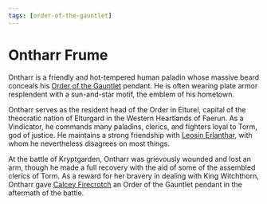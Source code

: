 ```yaml
---
tags: [order-of-the-gauntlet]
---
```

# Ontharr Frume
Ontharr is a friendly and hot-tempered human paladin whose massive beard conceals his [Order of the Gauntlet](../articles/factions/order-of-the-gauntlet.md) pendant. He is often wearing plate armor resplendent with a sun-and-star motif, the emblem of his hometown.

Ontharr serves as the resident head of the Order in Elturel, capital of the theocratic nation of Elturgard in the Western Heartlands of Faerun. As a Vindicator, he commands many paladins, clerics, and fighters loyal to Torm, god of justice. He maintains a strong friendship with [Leosin Erlanthar](leosin-erlanthar.md), with whom he nevertheless disagrees on most things.

At the battle of Kryptgarden, Ontharr was grievously wounded and lost an arm, though he made a full recovery with the aid of some of the assembled clerics of Torm. As a reward for her bravery in dealing with King Witchthorn, Ontharr gave [Calcey Firecrotch](Calcey%20Firecrotch/%21index.md) an Order of the Gauntlet pendant in the aftermath of the battle.